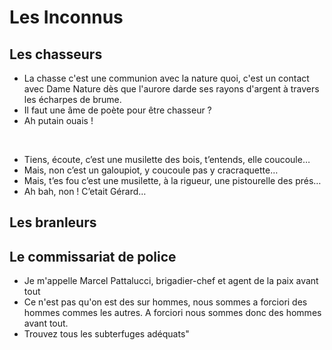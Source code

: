 # Les Inconnus

## Les chasseurs

- La chasse c'est une communion avec la nature quoi, c'est un contact avec Dame Nature dès que l'aurore darde ses rayons d'argent à travers les écharpes de brume.
- Il faut une âme de poète pour être chasseur ?
- Ah putain ouais !

<br>

- Tiens, écoute, c’est une musilette des bois, t’entends, elle coucoule…
- Mais, non c’est un galoupiot, y coucoule pas y cracraquette…
- Mais, t’es fou c’est une musilette, à la rigueur, une pistourelle des prés…
- Ah bah, non ! C’etait Gérard…

## Les branleurs


## Le commissariat de police

- Je m'appelle Marcel Pattalucci, brigadier-chef et agent de la paix avant tout
- Ce n'est pas qu'on est des sur hommes, nous sommes a forciori des hommes commes les autres. A forciori nous sommes donc des hommes avant tout.
- Trouvez tous les subterfuges adéquats"